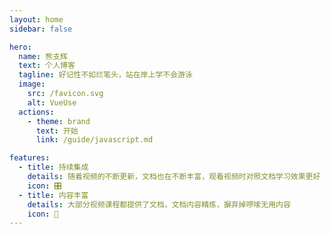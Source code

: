 ```yaml
---
layout: home
sidebar: false

hero:
  name: 熊支辉
  text: 个人博客
  tagline: 好记性不如烂笔头，站在岸上学不会游泳
  image:
    src: /favicon.svg
    alt: VueUse
  actions:
    - theme: brand
      text: 开始
      link: /guide/javascript.md

features:
  - title: 持续集成
    details: 随着视频的不断更新，文档也在不断丰富，观看视频时对照文档学习效果更好
    icon: 🎛
  - title: 内容丰富
    details: 大部分视频课程都提供了文档，文档内容精炼，摒弃掉啰嗦无用内容
    icon: 🚀
---
```


<style>
:root {
 --vp-home-hero-name-color: transparent;
  --vp-home-hero-name-background: -webkit-linear-gradient(
    120deg,
    #35495e -80%,
    #41b883
  );
  --vp-home-hero-image-background-image: linear-gradient(
    -45deg,
    #41b88380 30%,
    #35495e80
  );
  --vp-home-hero-image-filter: blur(30px);
}

@media (min-width: 640px) {
  :root {
    --vp-home-hero-image-filter: blur(56px);
  }
}

@media (min-width: 960px) {
  :root {
    --vp-home-hero-image-filter: blur(68px);
  }
}
</style>
